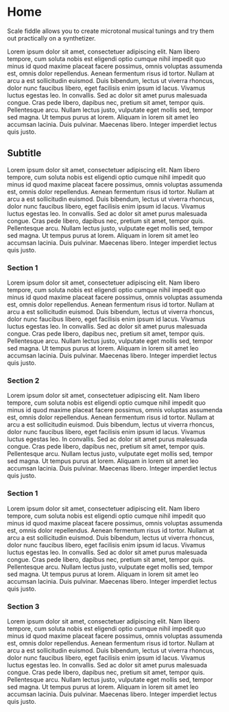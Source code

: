 # Home

Scale fiddle allows you to create microtonal musical tunings and try them out practically on a synthetizer.

Lorem ipsum dolor sit amet, consectetuer adipiscing elit. Nam libero tempore, cum soluta nobis est eligendi optio cumque nihil impedit quo minus id quod maxime placeat facere possimus, omnis voluptas assumenda est, omnis dolor repellendus. Aenean fermentum risus id tortor. Nullam at arcu a est sollicitudin euismod. Duis bibendum, lectus ut viverra rhoncus, dolor nunc faucibus libero, eget facilisis enim ipsum id lacus. Vivamus luctus egestas leo. In convallis. Sed ac dolor sit amet purus malesuada congue. Cras pede libero, dapibus nec, pretium sit amet, tempor quis. Pellentesque arcu. Nullam lectus justo, vulputate eget mollis sed, tempor sed magna. Ut tempus purus at lorem. Aliquam in lorem sit amet leo accumsan lacinia. Duis pulvinar. Maecenas libero. Integer imperdiet lectus quis justo.

## Subtitle

Lorem ipsum dolor sit amet, consectetuer adipiscing elit. Nam libero tempore, cum soluta nobis est eligendi optio cumque nihil impedit quo minus id quod maxime placeat facere possimus, omnis voluptas assumenda est, omnis dolor repellendus. Aenean fermentum risus id tortor. Nullam at arcu a est sollicitudin euismod. Duis bibendum, lectus ut viverra rhoncus, dolor nunc faucibus libero, eget facilisis enim ipsum id lacus. Vivamus luctus egestas leo. In convallis. Sed ac dolor sit amet purus malesuada congue. Cras pede libero, dapibus nec, pretium sit amet, tempor quis. Pellentesque arcu. Nullam lectus justo, vulputate eget mollis sed, tempor sed magna. Ut tempus purus at lorem. Aliquam in lorem sit amet leo accumsan lacinia. Duis pulvinar. Maecenas libero. Integer imperdiet lectus quis justo.

### Section 1

Lorem ipsum dolor sit amet, consectetuer adipiscing elit. Nam libero tempore, cum soluta nobis est eligendi optio cumque nihil impedit quo minus id quod maxime placeat facere possimus, omnis voluptas assumenda est, omnis dolor repellendus. Aenean fermentum risus id tortor. Nullam at arcu a est sollicitudin euismod. Duis bibendum, lectus ut viverra rhoncus, dolor nunc faucibus libero, eget facilisis enim ipsum id lacus. Vivamus luctus egestas leo. In convallis. Sed ac dolor sit amet purus malesuada congue. Cras pede libero, dapibus nec, pretium sit amet, tempor quis. Pellentesque arcu. Nullam lectus justo, vulputate eget mollis sed, tempor sed magna. Ut tempus purus at lorem. Aliquam in lorem sit amet leo accumsan lacinia. Duis pulvinar. Maecenas libero. Integer imperdiet lectus quis justo.

### Section 2

Lorem ipsum dolor sit amet, consectetuer adipiscing elit. Nam libero tempore, cum soluta nobis est eligendi optio cumque nihil impedit quo minus id quod maxime placeat facere possimus, omnis voluptas assumenda est, omnis dolor repellendus. Aenean fermentum risus id tortor. Nullam at arcu a est sollicitudin euismod. Duis bibendum, lectus ut viverra rhoncus, dolor nunc faucibus libero, eget facilisis enim ipsum id lacus. Vivamus luctus egestas leo. In convallis. Sed ac dolor sit amet purus malesuada congue. Cras pede libero, dapibus nec, pretium sit amet, tempor quis. Pellentesque arcu. Nullam lectus justo, vulputate eget mollis sed, tempor sed magna. Ut tempus purus at lorem. Aliquam in lorem sit amet leo accumsan lacinia. Duis pulvinar. Maecenas libero. Integer imperdiet lectus quis justo.

### Section 1

Lorem ipsum dolor sit amet, consectetuer adipiscing elit. Nam libero tempore, cum soluta nobis est eligendi optio cumque nihil impedit quo minus id quod maxime placeat facere possimus, omnis voluptas assumenda est, omnis dolor repellendus. Aenean fermentum risus id tortor. Nullam at arcu a est sollicitudin euismod. Duis bibendum, lectus ut viverra rhoncus, dolor nunc faucibus libero, eget facilisis enim ipsum id lacus. Vivamus luctus egestas leo. In convallis. Sed ac dolor sit amet purus malesuada congue. Cras pede libero, dapibus nec, pretium sit amet, tempor quis. Pellentesque arcu. Nullam lectus justo, vulputate eget mollis sed, tempor sed magna. Ut tempus purus at lorem. Aliquam in lorem sit amet leo accumsan lacinia. Duis pulvinar. Maecenas libero. Integer imperdiet lectus quis justo.

### Section 3

Lorem ipsum dolor sit amet, consectetuer adipiscing elit. Nam libero tempore, cum soluta nobis est eligendi optio cumque nihil impedit quo minus id quod maxime placeat facere possimus, omnis voluptas assumenda est, omnis dolor repellendus. Aenean fermentum risus id tortor. Nullam at arcu a est sollicitudin euismod. Duis bibendum, lectus ut viverra rhoncus, dolor nunc faucibus libero, eget facilisis enim ipsum id lacus. Vivamus luctus egestas leo. In convallis. Sed ac dolor sit amet purus malesuada congue. Cras pede libero, dapibus nec, pretium sit amet, tempor quis. Pellentesque arcu. Nullam lectus justo, vulputate eget mollis sed, tempor sed magna. Ut tempus purus at lorem. Aliquam in lorem sit amet leo accumsan lacinia. Duis pulvinar. Maecenas libero. Integer imperdiet lectus quis justo.
